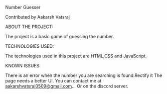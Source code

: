 Number Guesser

Contributed by Aakarsh Vatsraj

ABOUT THE PROJECT:

The project is a basic game of guessing the number.

TECHNOLOGIES USED:

The technologies used in this project are HTML,CSS and JavaScript.

KNOWN ISSUES:

There is an error when the number you are searching is found.Rectify it
The page needs a better UI.
You can contact me at aakarshvatsraj0509@gmail.com...
Or on the discord server.

